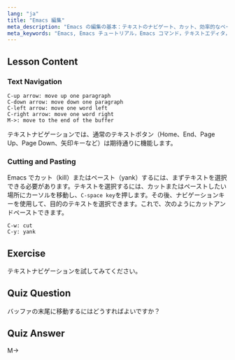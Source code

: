 ```yaml
---
lang: "ja"
title: "Emacs 編集"
meta_description: "Emacs の編集の基本：テキストのナビゲート、カット、効率的なペーストを学びます。この初心者向けのガイドは、Linux で Emacs の必須コマンドを習得するのに役立ちます。"
meta_keywords: "Emacs, Emacs チュートリアル，Emacs コマンド，テキストエディタ，Linux エディタ，Emacs ナビゲーション，初心者 Emacs, Emacs ガイド"
---
```


## Lesson Content

### Text Navigation

```
C-up arrow: move up one paragraph
C-down arrow: move down one paragraph
C-left arrow: move one word left
C-right arrow: move one word right
M->: move to the end of the buffer
```

テキストナビゲーションでは、通常のテキストボタン（Home、End、Page Up、Page Down、矢印キーなど）は期待通りに機能します。

### Cutting and Pasting

Emacs でカット（kill）またはペースト（yank）するには、まずテキストを選択できる必要があります。テキストを選択するには、カットまたはペーストしたい場所にカーソルを移動し、`C-space key`を押します。その後、ナビゲーションキーを使用して、目的のテキストを選択できます。これで、次のようにカットアンドペーストできます。

```
C-w: cut
C-y: yank
```

## Exercise

テキストナビゲーションを試してみてください。

## Quiz Question

バッファの末尾に移動するにはどうすればよいですか？

## Quiz Answer

M->
